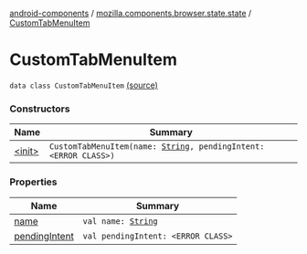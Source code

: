 [android-components](../../index.md) / [mozilla.components.browser.state.state](../index.md) / [CustomTabMenuItem](./index.md)

# CustomTabMenuItem

`data class CustomTabMenuItem` [(source)](https://github.com/mozilla-mobile/android-components/blob/master/components/browser/state/src/main/java/mozilla/components/browser/state/state/CustomTabConfig.kt#L80)

### Constructors

| Name | Summary |
|---|---|
| [&lt;init&gt;](-init-.md) | `CustomTabMenuItem(name: `[`String`](https://kotlinlang.org/api/latest/jvm/stdlib/kotlin/-string/index.html)`, pendingIntent: <ERROR CLASS>)` |

### Properties

| Name | Summary |
|---|---|
| [name](name.md) | `val name: `[`String`](https://kotlinlang.org/api/latest/jvm/stdlib/kotlin/-string/index.html) |
| [pendingIntent](pending-intent.md) | `val pendingIntent: <ERROR CLASS>` |

